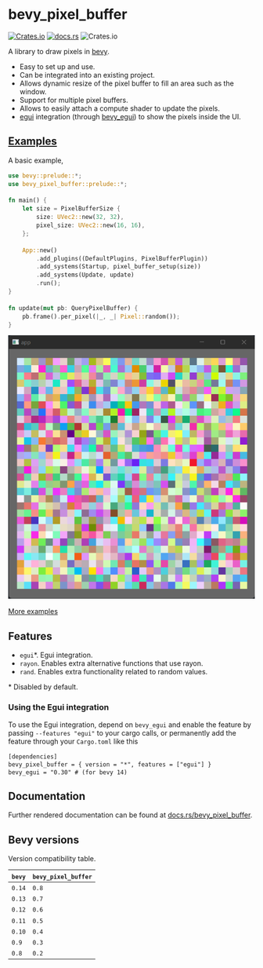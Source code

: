# bevy_pixel_buffer

[![Crates.io](https://img.shields.io/crates/v/bevy_pixel_buffer)](https://crates.io/crates/bevy_pixel_buffer)
[![docs.rs](https://img.shields.io/docsrs/bevy_pixel_buffer)](https://docs.rs/bevy_pixel_buffer/)
![Crates.io](https://img.shields.io/crates/l/bevy_pixel_buffer)

A library to draw pixels in [bevy](https://crates.io/crates/bevy).

- Easy to set up and use.
- Can be integrated into an existing project.
- Allows dynamic resize of the pixel buffer to fill an area such as the window.
- Support for multiple pixel buffers.
- Allows to easily attach a compute shader to update the pixels.
- [egui](https://crates.io/crates/egui) integration (through
  [bevy_egui](https://crates.io/crates/bevy_egui)) to show the pixels inside the
  UI.

## [Examples](./examples/)

A basic example,

```rust
use bevy::prelude::*;
use bevy_pixel_buffer::prelude::*;

fn main() {
    let size = PixelBufferSize {
        size: UVec2::new(32, 32),
        pixel_size: UVec2::new(16, 16),
    };

    App::new()
        .add_plugins((DefaultPlugins, PixelBufferPlugin))
        .add_systems(Startup, pixel_buffer_setup(size))
        .add_systems(Update, update)
        .run();
}

fn update(mut pb: QueryPixelBuffer) {
    pb.frame().per_pixel(|_, _| Pixel::random());
}
```

![Basic example output](./images/basic.png)

[More examples](./examples/)

## Features

- `egui`\*. Egui integration.
- `rayon`. Enables extra alternative functions that use rayon.
- `rand`. Enables extra functionality related to random values.

\* Disabled by default.

### Using the Egui integration

To use the Egui integration, depend on `bevy_egui` and enable the feature by passing `--features "egui"` to your cargo calls, or permanently add the feature through your `Cargo.toml` like this

```
[dependencies]
bevy_pixel_buffer = { version = "*", features = ["egui"] }
bevy_egui = "0.30" # (for bevy 14)
```

## Documentation

Further rendered documentation can be found at [docs.rs/bevy_pixel_buffer](https://docs.rs/bevy_pixel_buffer/latest/bevy_pixel_buffer/).

## Bevy versions

Version compatibility table.

| `bevy` | `bevy_pixel_buffer` |
| ------ | ------------------- |
| `0.14` | `0.8`               |
| `0.13` | `0.7`               |
| `0.12` | `0.6`               |
| `0.11` | `0.5`               |
| `0.10` | `0.4`               |
| `0.9`  | `0.3`               |
| `0.8`  | `0.2`               |
